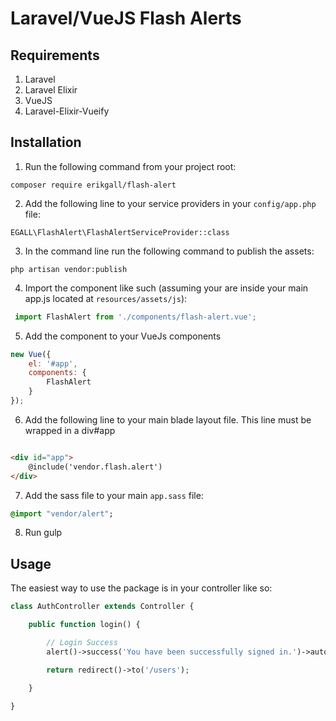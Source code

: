 # Laravel/VueJS Flash Alerts

## Requirements

1. Laravel
2. Laravel Elixir
3. VueJS
4. Laravel-Elixir-Vueify

## Installation

1. Run the following command from your project root:

`composer require erikgall/flash-alert`

2. Add the following line to your service providers in your `config/app.php` file:

`EGALL\FlashAlert\FlashAlertServiceProvider::class`

3. In the command line run the following command to publish the assets:

`php artisan vendor:publish`

4. Import the component like such (assuming your are inside your main app.js located at `resources/assets/js`):

```js
 import FlashAlert from './components/flash-alert.vue';
```

5. Add the component to your VueJs components

```js
new Vue({
    el: '#app',
    components: {
        FlashAlert
    }
});
```

6. Add the following line to your main blade layout file. This line must be wrapped in a div#app

```html

<div id="app">
    @include('vendor.flash.alert')
</div>

```

7. Add the sass file to your main `app.sass` file:

```sass
@import "vendor/alert";
```

8. Run gulp

## Usage

The easiest way to use the package is in your controller like so:

```php
class AuthController extends Controller {

    public function login() {

        // Login Success
        alert()->success('You have been successfully signed in.')->autohide(4000);

        return redirect()->to('/users');

    }

}
```

